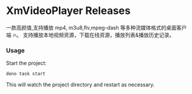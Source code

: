 # XmVideoPlayer Releases

一款高颜值,支持播放 mp4, m3u8,flv,mpeg-dash 等多种流媒体格式的桌面客户端 🔥。 支持播放本地视频资源，下载在线资源，播放列表&播放历史记录。


### Usage

Start the project:

```
deno task start
```

This will watch the project directory and restart as necessary.
